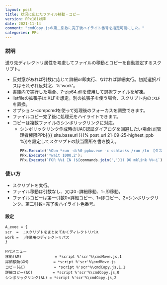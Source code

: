 ```yaml
---
layout: post
title: 状況に応じたファイル移動・コピー
version: PPx181以降
date: 2021-11-14
comment: "cmdCopy.jsの第二引数に完了後ハイライト番号を指定可能にした。"
categories: PPc
---
```

### 説明
送り先ディレクトリ属性を考慮してファイルの移動とコピーを自動設定するスクリプト。
- 反対窓があれば引数に応じて詳細or即実行、なければ詳細実行。初期選択パスはそれぞれ反対窓、%'work'。
- 書庫内で実行した場合、7-zip64.dllを使用して選択ファイルを解凍。
- listfileの拡張子は:XLFを想定。別の拡張子を使う場合、スクリプト内の`:XLF`を置換。
- オプション-compcmdを使って処理後のフォーカスを調整できます。
- ファイルコピー完了後に処理元をハイライトできます。
- コピーは複数ファイルのシンボリックリンクに対応。
  - シンボリックリンク作成時のUAC認証ダイアログを回避したい場合は[管理者権限PPb]({{ site.baseurl }}{% post_url 21-09-25-highest_ppb %})を設定してスクリプトの該当箇所を書き換え。
    ```javascript
    PPx.Execute('%Obn *run -d:%0 ppbw.exe -c schtasks /run /tn 【タスク名】');
    PPx.Execute('*wait 1000,2');
    PPx.Execute(`FOR %%i IN (${commands.join(',')}) DO mklink %%~i`);
    ```

### 使い方
- スクリプトを実行。
- ファイル移動は引数なし、又は0=詳細移動、1=即移動。
- ファイルコピーは第一引数0=詳細コピー、1=即コピー、2=シンボリックリンク。第二引数=完了後ハイライト色番号。

#### 設定
```clean
A_exec = {
scr  =  ;スクリプトをまとめておくディレクトリパス
work =  ;作業用のディレクトリパス
}

PPcメニュー
移動(&M)               = *script %'scr'%\cmdMove.js,1
詳細移動(&M)           = *script %'scr'%\cmdMove.js
コピー(&C)             = *script %'scr'%\cmdCopy.js,1,1
詳細コピー(&C)         = *script %'scr'%\cmdCopy.js,0
シンボリックリンク(&L) = *script %'scr'%\cmdCopy.js,2
```
<BR>
<script src="https://gist.github.com/tar80/56a26446a5cc5e52e2d228a84b6fd60f.js"></script>
